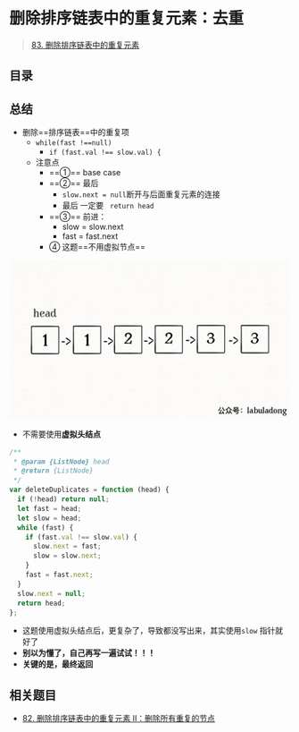 
# 删除排序链表中的重复元素：去重



> [83. 删除排序链表中的重复元素](https://leetcode.cn/problems/remove-duplicates-from-sorted-list/)



## 目录
<!-- toc -->
 ## 总结 

- 删除==排序链表==中的重复项
	- `while(fast !==null)`
		- `if (fast.val !== slow.val) {`
	- 注意点
		- ==①== base case
		- ==②== 最后
			- `slow.next = null`断开与后面重复元素的连接
			- 最后 一定要 ` return head`
		- ==③== 前进：
			- slow = slow.next
			- fast = fast.next 
		- ④ 这题==不用虚拟节点==

![图片&文件](./files/删除排序链表中的重复元素.gif)

- 不需要使用**虚拟头结点**

```javascript
/**
 * @param {ListNode} head
 * @return {ListNode}
 */
var deleteDuplicates = function (head) {
  if (!head) return null;
  let fast = head;
  let slow = head;
  while (fast) {
    if (fast.val !== slow.val) {
      slow.next = fast;
      slow = slow.next;
    }
    fast = fast.next;
  }
  slow.next = null;
  return head;
};
```


- 这题使用虚拟头结点后，更复杂了，导致都没写出来，其实使用`slow` 指针就好了
- **别以为懂了，自己再写一遍试试！！！**
- **关键的是，最终返回**


## 相关题目

- [82. 删除排序链表中的重复元素 II：删除所有重复的节点](/post/YWeTQIpG.html)